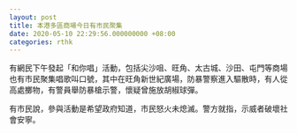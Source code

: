 ```yaml
---
layout: post
title: 本港多區商場今日有市民聚集
date: 2020-05-10 22:29:56.000000000 +08:00
categories: rthk
---
```


有網民下午發起「和你唱」活動，包括尖沙咀、旺角、太古城、沙田、屯門等商場也有市民聚集唱歌叫口號，其中在旺角新世紀廣場，防暴警察進入驅散時，有人從高處擲物，有警員舉防暴槍示警，懷疑曾施放胡椒球彈。

有市民說，參與活動是希望政府知道，市民怒火未熄滅。警方就指，示威者破壞社會安寧。
